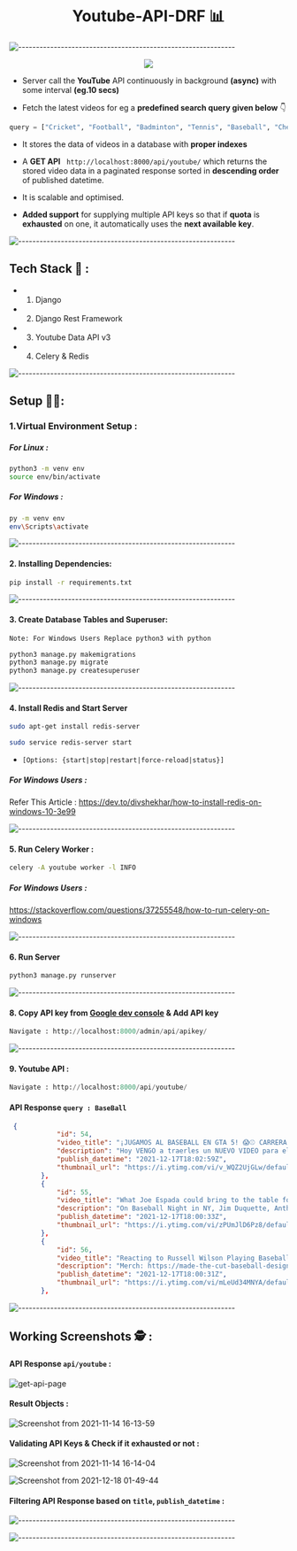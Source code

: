 <h1 align="center">Youtube-API-DRF 📊</h1>

![-------------------------------------------------------------](https://raw.githubusercontent.com/andreasbm/readme/master/assets/lines/rainbow.png)

<p align="center">
<img src="https://i.ytimg.com/vi/JiBeoIs0vkU/hqdefault.jpg">
</p>


- Server call the **YouTube** API continuously in background **(async)** with some interval **(eg.10 secs)**

- Fetch the latest videos for eg a **predefined search query given below** 👇

```py
query = ["Cricket", "Football", "Badminton", "Tennis", "Baseball", "Chess"]
``` 

- It stores the data of videos in a database with **proper indexes**

- A **GET API** ``` http://localhost:8000/api/youtube/``` which returns the stored video data in a paginated response sorted in **descending order** of published datetime.

- It is scalable and optimised.

- **Added support** for supplying multiple API keys so that if **quota** is **exhausted** on one, it automatically uses the **next available key**.


![-------------------------------------------------------------](https://raw.githubusercontent.com/andreasbm/readme/master/assets/lines/rainbow.png)

## Tech Stack 🚀 :

- 1. Django 

- 2. Django Rest Framework

- 3. Youtube Data API v3

- 4. Celery & Redis

![-------------------------------------------------------------](https://raw.githubusercontent.com/andreasbm/readme/master/assets/lines/rainbow.png)

## Setup 👨‍💻:


### 1.Virtual Environment Setup :

##### For Linux :

```bash
python3 -m venv env 
source env/bin/activate
```
##### For Windows :

```bash
py -m venv env
env\Scripts\activate
```

![-------------------------------------------------------------](https://raw.githubusercontent.com/andreasbm/readme/master/assets/lines/rainbow.png)

#### 2. Installing Dependencies:

```bash
pip install -r requirements.txt
```

![-------------------------------------------------------------](https://raw.githubusercontent.com/andreasbm/readme/master/assets/lines/rainbow.png)

#### 3. Create Database Tables and Superuser:

```bash
Note: For Windows Users Replace python3 with python

python3 manage.py makemigrations
python3 manage.py migrate
python3 manage.py createsuperuser
```
![-------------------------------------------------------------](https://raw.githubusercontent.com/andreasbm/readme/master/assets/lines/rainbow.png)


#### 4. Install Redis and Start Server

```bash
sudo apt-get install redis-server

sudo service redis-server start
```
- `[Options: {start|stop|restart|force-reload|status}]`

##### For Windows Users : 

Refer This Article : https://dev.to/divshekhar/how-to-install-redis-on-windows-10-3e99

![-------------------------------------------------------------](https://raw.githubusercontent.com/andreasbm/readme/master/assets/lines/rainbow.png)

#### 5. Run Celery Worker :


```bash
celery -A youtube worker -l INFO
```


##### For Windows Users : 
 https://stackoverflow.com/questions/37255548/how-to-run-celery-on-windows

![-------------------------------------------------------------](https://raw.githubusercontent.com/andreasbm/readme/master/assets/lines/rainbow.png)

#### 6. Run Server

```bash
python3 manage.py runserver
```

![-------------------------------------------------------------](https://raw.githubusercontent.com/andreasbm/readme/master/assets/lines/rainbow.png)

#### 8. Copy API key from [Google dev console](https://console.developers.google.com/) & Add API key 

```py
Navigate : http://localhost:8000/admin/api/apikey/
```

![-------------------------------------------------------------](https://raw.githubusercontent.com/andreasbm/readme/master/assets/lines/rainbow.png)

#### 9. Youtube API :

```py
Navigate : http://localhost:8000/api/youtube/
```
#### API Response `query : BaseBall`
```json
 {
            "id": 54,
            "video_title": "¡JUGAMOS AL BASEBALL EN GTA 5! 😱⚾ CARRERA EXTREMA en GTA 5 💥con GOHAN y DANI",
            "description": "Hoy VENGO a traerles un NUEVO VIDEO para el CANAL, donde estaremos JUGANDO AL BASEBALL pero... en GTA ⚾ ¿Quien ...",
            "publish_datetime": "2021-12-17T18:02:59Z",
            "thumbnail_url": "https://i.ytimg.com/vi/v_WQZ2UjGLw/default.jpg"
        },
        {
            "id": 55,
            "video_title": "What Joe Espada could bring to the table for the Mets | Baseball Night in NY | SNY",
            "description": "On Baseball Night in NY, Jim Duquette, Anthony Recker and Dan Graca discuss the Mets manager search. Duquette explains ...",
            "publish_datetime": "2021-12-17T18:00:33Z",
            "thumbnail_url": "https://i.ytimg.com/vi/zPUmJlD6Pz8/default.jpg"
        },
        {
            "id": 56,
            "video_title": "Reacting to Russell Wilson Playing Baseball",
            "description": "Merch: https://made-the-cut-baseball-designs.creator-spring.com/ Enjoy Reacting to Reacting to Russell Wilson Playing Baseball!",
            "publish_datetime": "2021-12-17T18:00:31Z",
            "thumbnail_url": "https://i.ytimg.com/vi/mLeUd34MNYA/default.jpg"
        },
```


![-------------------------------------------------------------](https://raw.githubusercontent.com/andreasbm/readme/master/assets/lines/rainbow.png)


## Working Screenshots 🕵 :

#### API Response `api/youtube` :

![get-api-page](https://user-images.githubusercontent.com/56113566/146600054-c19a9bde-16d6-470d-a7a3-9266f8fb032b.png)

#### Result Objects :

![Screenshot from 2021-11-14 16-13-59](https://user-images.githubusercontent.com/56113566/146599468-f848f255-79e8-4e7c-b62a-ef25206721fe.png)

#### Validating API Keys & Check if it exhausted or not :

![Screenshot from 2021-11-14 16-14-04](https://user-images.githubusercontent.com/56113566/146599518-a07e10de-b40f-4a71-8657-615c20e9d945.png)

![Screenshot from 2021-12-18 01-49-44](https://user-images.githubusercontent.com/56113566/146603177-b1155a3b-081a-48fe-add8-a5630be79e0b.png)

#### Filtering API Response based on `title`, `publish_datetime` :

![-------------------------------------------------------------](https://user-images.githubusercontent.com/56113566/146599565-20758fa4-2be0-44d8-8280-77057ded055c.png)

![-------------------------------------------------------------](https://raw.githubusercontent.com/andreasbm/readme/master/assets/lines/rainbow.png)
